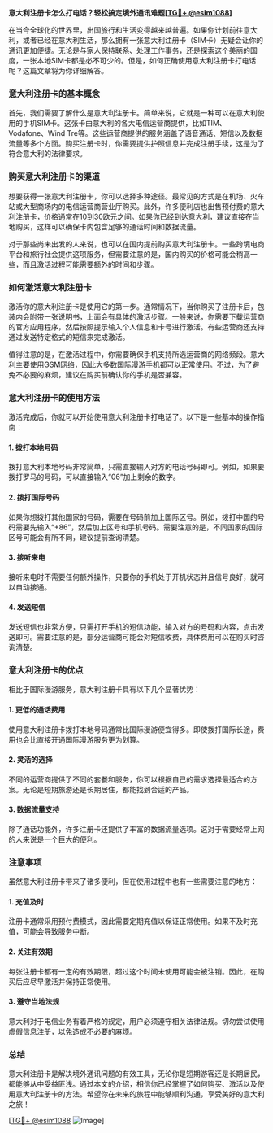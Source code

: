 **意大利注册卡怎么打电话？轻松搞定境外通讯难题[[TG💪+ @esim1088](https://t.me/s/esim1088)]**

在当今全球化的世界里，出国旅行和生活变得越来越普遍。如果你计划前往意大利，或者已经在意大利生活，那么拥有一张意大利注册卡（SIM卡）无疑会让你的通讯更加便捷。无论是与家人保持联系、处理工作事务，还是探索这个美丽的国度，一张本地SIM卡都是必不可少的。但是，如何正确使用意大利注册卡打电话呢？这篇文章将为你详细解答。

### 意大利注册卡的基本概念

首先，我们需要了解什么是意大利注册卡。简单来说，它就是一种可以在意大利使用的手机SIM卡。这张卡由意大利的各大电信运营商提供，比如TIM、Vodafone、Wind Tre等。这些运营商提供的服务涵盖了语音通话、短信以及数据流量等多个方面。购买注册卡时，你需要提供护照信息并完成注册手续，这是为了符合意大利的法律要求。

### 购买意大利注册卡的渠道

想要获得一张意大利注册卡，你可以选择多种途径。最常见的方式是在机场、火车站或大型商场内的电信运营商营业厅购买。此外，许多便利店也出售预付费的意大利注册卡，价格通常在10到30欧元之间。如果你已经到达意大利，建议直接在当地购买，这样可以确保卡内包含足够的通话时间和数据流量。

对于那些尚未出发的人来说，也可以在国内提前购买意大利注册卡。一些跨境电商平台和旅行社会提供这项服务，但需要注意的是，国内购买的价格可能会稍高一些，而且激活过程可能需要额外的时间和步骤。

### 如何激活意大利注册卡

激活你的意大利注册卡是使用它的第一步。通常情况下，当你购买了注册卡后，包装内会附带一张说明书，上面会有具体的激活步骤。一般来说，你需要下载运营商的官方应用程序，然后按照提示输入个人信息和卡号进行激活。有些运营商还支持通过发送特定格式的短信来完成激活。

值得注意的是，在激活过程中，你需要确保手机支持所选运营商的网络频段。意大利主要使用GSM网络，因此大多数国际漫游手机都可以正常使用。不过，为了避免不必要的麻烦，建议在购买前确认你的手机是否兼容。

### 意大利注册卡的使用方法

激活完成后，你就可以开始使用意大利注册卡打电话了。以下是一些基本的操作指南：

#### 1. 拨打本地号码
拨打意大利本地号码非常简单，只需直接输入对方的电话号码即可。例如，如果要拨打罗马的号码，可以直接输入“06”加上剩余的数字。

#### 2. 拨打国际号码
如果你想拨打其他国家的号码，需要在号码前加上国际区号。例如，拨打中国的号码需要先输入“+86”，然后加上区号和手机号码。需要注意的是，不同国家的国际区号可能会有所不同，建议提前查询清楚。

#### 3. 接听来电
接听来电时不需要任何额外操作，只要你的手机处于开机状态并且信号良好，就可以自动接通。

#### 4. 发送短信
发送短信也非常方便，只需打开手机的短信功能，输入对方的号码和内容，点击发送即可。需要注意的是，部分运营商可能会对短信收费，具体费用可以在购买时咨询清楚。

### 意大利注册卡的优点

相比于国际漫游服务，意大利注册卡具有以下几个显著优势：

#### 1. 更低的通话费用
使用意大利注册卡拨打本地号码通常比国际漫游便宜得多。即使拨打国际长途，费用也会比直接开通国际漫游服务更为划算。

#### 2. 灵活的选择
不同的运营商提供了不同的套餐和服务，你可以根据自己的需求选择最适合的方案。无论是短期旅游还是长期居住，都能找到合适的产品。

#### 3. 数据流量支持
除了通话功能外，许多注册卡还提供了丰富的数据流量选项。这对于需要经常上网的人来说是一个巨大的便利。

### 注意事项

虽然意大利注册卡带来了诸多便利，但在使用过程中也有一些需要注意的地方：

#### 1. 充值及时
注册卡通常采用预付费模式，因此需要定期充值以保证正常使用。如果不及时充值，可能会导致服务中断。

#### 2. 关注有效期
每张注册卡都有一定的有效期限，超过这个时间未使用可能会被注销。因此，在购买后应尽早激活并保持正常使用。

#### 3. 遵守当地法规
意大利对于电信业务有着严格的规定，用户必须遵守相关法律法规。切勿尝试使用虚假信息注册，以免造成不必要的麻烦。

### 总结

意大利注册卡是解决境外通讯问题的有效工具，无论你是短期游客还是长期居民，都能够从中受益匪浅。通过本文的介绍，相信你已经掌握了如何购买、激活以及使用意大利注册卡的方法。希望你在未来的旅程中能够顺利沟通，享受美好的意大利之旅！

[[TG💪+ @esim1088](https://t.me/s/esim1088) ![Image](https://i.postimg.cc/4NQfJmqS/Snipaste-2025-05-13-00-14-12.png)]